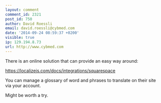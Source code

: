 ```yaml
---
layout: comment
comment_id: 2321
post_id: 750
author: David Roessli
email: david.roessli@cybmed.com
date: '2014-09-24 08:59:37 +0200'
visible: true
ip: 129.194.8.73
url: http://www.cybmed.com
---
```

There is an online solution that can provide an easy way around:

https://localizejs.com/docs/integrations/squarespace

You can manage a glossary of word and phrases to translate on their site via your account.

Might be worth a try.
